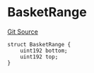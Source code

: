 # BasketRange
[Git Source](https://github.com/larrythecucumber321/protocol/blob/0e60393685a4ae7994ac986273cdfa4cf9c069ed/contracts/interfaces/IBasketHandler.sol)


```solidity
struct BasketRange {
    uint192 bottom;
    uint192 top;
}
```

